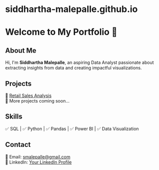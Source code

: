 # siddhartha-malepalle.github.io
# Welcome to My Portfolio 👋  

## About Me  
Hi, I'm **Siddhartha Malepalle**, an aspiring Data Analyst passionate about extracting insights from data and creating impactful visualizations.  

## Projects  
🔹 [Retail Sales Analysis](https://github.com/siddhartha-malepalle/Data-Analytics-Projects)  
🔹 More projects coming soon...  

## Skills  
✅ SQL | ✅ Python | ✅ Pandas | ✅ Power BI | ✅ Data Visualization  

## Contact  
📧 Email: smalepalle@gmail.com  
📌 LinkedIn: [Your LinkedIn Profile]([https://www.linkedin.com/in/your-profile](https://www.linkedin.com/in/siddhartha-malepalle-923054253?utm_source=share&utm_campaign=share_via&utm_content=profile&utm_medium=android_app))  
